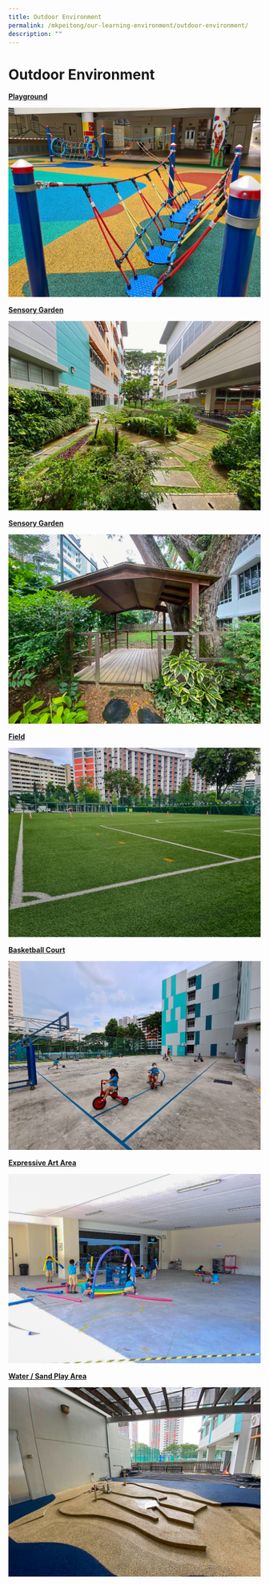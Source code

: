 ```yaml
---
title: Outdoor Environment
permalink: /mkpeitong/our-learning-environment/outdoor-environment/
description: ""
---
```

# Outdoor Environment


<b><u>Playground</u></b>

![](/images/MK@Pei%20Tong/Outdoor%20Env%203.jpg)

<b><u>Sensory Garden</u></b>

![](/images/MK@Pei%20Tong/Outdoor%20Env%201.jpg)

<b><u>Sensory Garden</u></b>

![](/images/MK@Pei%20Tong/Outdoor%20Env%202.jpg)

<b><u>Field</u></b>

![](/images/MK@Pei%20Tong/Outdoor%20Env%204.jpg)

<b><u>Basketball Court</u></b>

![](/images/MK@Pei%20Tong/Outdoor%20Env%206.jpg)

<b><u>Expressive Art Area</u></b>

![](/images/MK@Pei%20Tong/Outdoor%20Env%205.jpg)

<b><u>Water / Sand Play Area</u></b>

![](/images/MK@Pei%20Tong/Outdoor%20Env%207.jpg)
